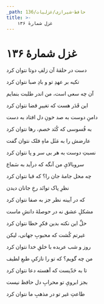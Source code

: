 ```yaml
---
_path: حافظ-شیرازی/غزلیات/136
title: >-
    غزل شمارهٔ ۱۳۶
---
```

# غزل شمارهٔ ۱۳۶

<div class="b" id="bn1"><div class="m1"><p>دست در حلقهٔ آن زلفِ دوتا نتوان کرد</p></div>
<div class="m2"><p>تکیه بر عهدِ تو و بادِ صبا نتوان کرد</p></div></div>
<div class="b" id="bn2"><div class="m1"><p>آن چه سعی است، من اندر طلبت بنمایم</p></div>
<div class="m2"><p>این قَدَر هست که تغییرِ قضا نتوان کرد</p></div></div>
<div class="b" id="bn3"><div class="m1"><p>دامنِ دوست به صد خونِ دل افتاد به دست</p></div>
<div class="m2"><p>به فُسوسی که کُنَد خصم، رها نتوان کرد</p></div></div>
<div class="b" id="bn4"><div class="m1"><p>عارضش را به مَثَل ماهِ فلک نتوان گفت</p></div>
<div class="m2"><p>نسبتِ دوست به هر بی سر و پا نتوان کرد</p></div></div>
<div class="b" id="bn5"><div class="m1"><p>سروبالایِ من آنگه که درآید به سَماع</p></div>
<div class="m2"><p>چه محل جامهٔ جان را؟ که قبا نتوان کرد</p></div></div>
<div class="b" id="bn6"><div class="m1"><p>نظرِ پاک توانَد رخِ جانان دیدن</p></div>
<div class="m2"><p>که در آیینه نظر جز به صفا نتوان کرد</p></div></div>
<div class="b" id="bn7"><div class="m1"><p>مشکلِ عشق نه در حوصلهٔ دانشِ ماست</p></div>
<div class="m2"><p>حلِّ این نکته بدین فکرِ خطا نتوان کرد</p></div></div>
<div class="b" id="bn8"><div class="m1"><p>غیرتم کُشت که محبوبِ جهانی، لیکن</p></div>
<div class="m2"><p>روز و شب عربده با خلقِ خدا نتوان کرد</p></div></div>
<div class="b" id="bn9"><div class="m1"><p>من چه گویم؟ که تو را نازکیِ طبعِ لطیف</p></div>
<div class="m2"><p>تا به حَدّیست که آهسته دعا نتوان کرد</p></div></div>
<div class="b" id="bn10"><div class="m1"><p>بجز ابرویِ تو محرابِ دل حافظ نیست</p></div>
<div class="m2"><p>طاعتِ غیر تو در مذهبِ ما نتوان کرد</p></div></div>
